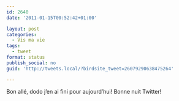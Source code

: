 ```yaml
---
id: 2640
date: '2011-01-15T00:52:42+01:00'

layout: post
categories:
  - Vis ma vie
tags:
  - tweet
format: status
publish_social: no
guid: 'http://tweets.local/?birdsite_tweet=26079290638475264'

---
```


Bon allé, dodo j’en ai fini pour aujourd’hui! Bonne nuit Twitter!